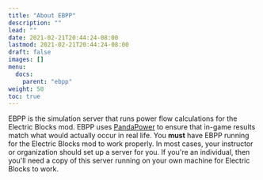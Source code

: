 ```yaml
---
title: "About EBPP"
description: ""
lead: ""
date: 2021-02-21T20:44:24-08:00
lastmod: 2021-02-21T20:44:24-08:00
draft: false
images: []
menu: 
  docs:
    parent: "ebpp"
weight: 50
toc: true
---
```


EBPP is the simulation server that runs power flow calculations for the Electric Blocks mod. EBPP uses [PandaPower](http://pandapower.org/) to ensure that in-game results match what would actually occur in real life. You **must** have EBPP running for the Electric Blocks mod to work properly. In most cases, your instructor or organization should set up a server for you. If you're an individual, then you'll need a copy of this server running on your own machine for Electric Blocks to work.
